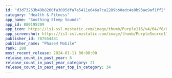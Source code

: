 ```yaml
---
id: "d3d73263b49b8260fa3095dfa7a5411e646a7ca2289bb0adc4e0b93ae9af1ff2"
category: "Health & Fitness"
app_name: "Soothing Sleep Sounds"
app_id: 880195209
app_icon: https://is1-ssl.mzstatic.com/image/thumb/Purple116/v4/64/f8/62/64f8627c-a5bd-bccb-db73-91400f0cf53f/contsched.nfosdrgg.png/1024x1024bb.png
app_screenshot: https://is1-ssl.mzstatic.com/image/thumb/PurpleSource112/v4/c4/e5/cd/c4e5cd07-2b8b-9321-2db0-03871ee4f122/7bd643b0-cfc8-4269-8c89-0e26397e7a51_soothing-sleep-sounds-XSMax-en-1.png/1242x2688bb.png
publisher_id: 787654481
publisher_name: "Phase4 Mobile"
rank: 288
most_recent_release: 2024-01-11 00:00:00
release_count_in_past_year: 6
release_count_in_past_year_category: 21
release_count_in_past_year_top_in_category: 34
---
```

